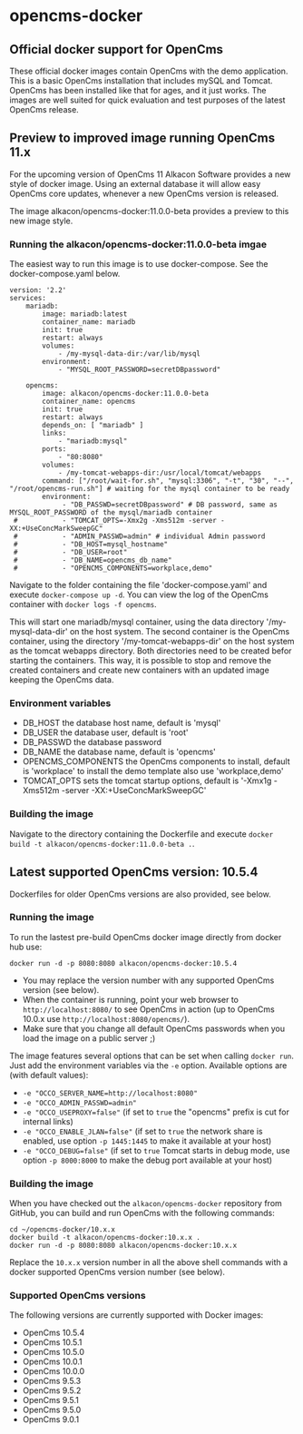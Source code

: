 opencms-docker
==============
## Official docker support for OpenCms ##

These official docker images contain OpenCms with the demo application. This is a basic OpenCms installation that includes mySQL and Tomcat. OpenCms has been installed like that for ages, and it just works. The images are well suited for quick evaluation and test purposes of the latest OpenCms release.

## Preview to improved image running OpenCms 11.x ##

For the upcoming version of OpenCms 11 Alkacon Software provides a new style of docker image. Using an external database it will allow easy OpenCms core updates, whenever a new OpenCms version is released.

The image alkacon/opencms-docker:11.0.0-beta provides a preview to this new image style.

### Running the alkacon/opencms-docker:11.0.0-beta imgae ###

The easiest way to run this image is to use docker-compose. See the docker-compose.yaml below.

```
version: '2.2'
services:
    mariadb:
        image: mariadb:latest
        container_name: mariadb
        init: true
        restart: always
        volumes:
            - /my-mysql-data-dir:/var/lib/mysql
        environment:
            - "MYSQL_ROOT_PASSWORD=secretDBpassword"

    opencms:
        image: alkacon/opencms-docker:11.0.0-beta
        container_name: opencms
        init: true
        restart: always
        depends_on: [ "mariadb" ]
        links:
            - "mariadb:mysql"
        ports:
            - "80:8080"
        volumes:
            - /my-tomcat-webapps-dir:/usr/local/tomcat/webapps
        command: ["/root/wait-for.sh", "mysql:3306", "-t", "30", "--", "/root/opencms-run.sh"] # waiting for the mysql container to be ready
        environment:
             - "DB_PASSWD=secretDBpassword" # DB password, same as MYSQL_ROOT_PASSWORD of the mysql/mariadb container
 #           - "TOMCAT_OPTS=-Xmx2g -Xms512m -server -XX:+UseConcMarkSweepGC"
 #           - "ADMIN_PASSWD=admin" # individual Admin password
 #           - "DB_HOST=mysql_hostname"
 #           - "DB_USER=root"
 #           - "DB_NAME=opencms_db_name"
 #           - "OPENCMS_COMPONENTS=workplace,demo"
```
Navigate to the folder containing the file 'docker-compose.yaml' and execute `docker-compose up -d`. You can view the log of the OpenCms container with `docker logs -f opencms`.

This will start one mariadb/mysql container, using the data directory '/my-mysql-data-dir' on the host system. The second container is the OpenCms container, using the directory '/my-tomcat-webapps-dir' on the host system as the tomcat webapps directory. Both directories need to be created befor starting the containers. This way, it is possible to stop and remove the created containers and create new containers with an updated image keeping the OpenCms data.

### Environment variables ###

* DB_HOST the database host name, default is 'mysql'
* DB_USER the database user, default is 'root'
* DB_PASSWD the database password
* DB_NAME the database name, default is 'opencms'
* OPENCMS_COMPONENTS the OpenCms components to install, default is 'workplace' to install the demo template also use 'workplace,demo'
* TOMCAT_OPTS sets the tomcat startup options, default is '-Xmx1g -Xms512m -server -XX:+UseConcMarkSweepGC'  

### Building the image ###

Navigate to the directory containing the Dockerfile and execute `docker build -t alkacon/opencms-docker:11.0.0-beta .`.

## Latest supported OpenCms version: 10.5.4 ##

Dockerfiles for older OpenCms versions are also provided, see below.

### Running the image ###

To run the lastest pre-build OpenCms docker image directly from docker hub use:

```Shell
docker run -d -p 8080:8080 alkacon/opencms-docker:10.5.4
```

* You may replace the version number with any supported OpenCms version (see below).
* When the container is running, point your web browser to `http://localhost:8080/` to see OpenCms in action (up to OpenCms 10.0.x use `http://localhost:8080/opencms/`).
* Make sure that you change all default OpenCms passwords when you load the image on a public server ;)

The image features several options that can be set when calling `docker run`. Just add the environment variables via the `-e` option. Available options are (with default values):

 * `-e "OCCO_SERVER_NAME=http://localhost:8080"`
 * `-e "OCCO_ADMIN_PASSWD=admin"`
 * `-e "OCCO_USEPROXY=false"` (if set to `true` the "opencms" prefix is cut for internal links)
 * `-e "OCCO_ENABLE_JLAN=false"` (if set to `true` the network share is enabled, use option `-p 1445:1445` to make it available at your host)
 * `-e "OCCO_DEBUG=false"` (if set to `true` Tomcat starts in debug mode, use option `-p 8000:8000` to make the debug port available at your host)


### Building the image ###

When you have checked out the `alkacon/opencms-docker` repository from GitHub, you can build and run OpenCms with the following commands:

```Shell
cd ~/opencms-docker/10.x.x
docker build -t alkacon/opencms-docker:10.x.x .
docker run -d -p 8080:8080 alkacon/opencms-docker:10.x.x
```

Replace the `10.x.x` version number in all the above shell commands with a docker supported OpenCms version number (see below).

### Supported OpenCms versions ###

The following versions are currently supported with Docker images:

* OpenCms 10.5.4
* OpenCms 10.5.1
* OpenCms 10.5.0
* OpenCms 10.0.1
* OpenCms 10.0.0
* OpenCms 9.5.3
* OpenCms 9.5.2
* OpenCms 9.5.1
* OpenCms 9.5.0
* OpenCms 9.0.1

